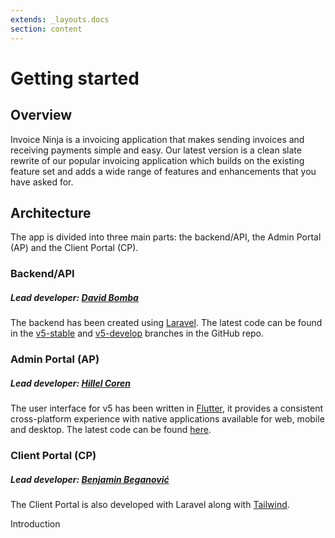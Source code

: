 ```yaml
---
extends: _layouts.docs 
section: content
---
```


# Getting started

## Overview

Invoice Ninja is a invoicing application that makes sending invoices and receiving payments simple and easy. Our latest
version is a clean slate rewrite of our popular invoicing application which builds on the existing feature set and adds
a wide range of features and enhancements that you have asked for.

## Architecture

The app is divided into three main parts: the backend/API, the Admin Portal (AP) and the Client Portal (CP).

### Backend/API

##### Lead developer: [David Bomba](https://twitter.com/deadbeefx0)

The backend has been created using [Laravel](https://laravel.com). The latest code can be found in the [v5-stable](https://github.com/invoiceninja/invoiceninja/tree/v5-stable) and [v5-develop](https://github.com/invoiceninja/invoiceninja/tree/v5-develop) branches in the GitHub repo.

### Admin Portal (AP)

##### Lead developer: [Hillel Coren](https://twitter.com/hillelcoren)

The user interface for v5 has been written in [Flutter](https://flutter.dev), it provides a consistent cross-platform experience with native applications available for web, mobile and desktop. The latest code can be found [here](https://github.com/invoiceninja/admin-portal/).

### Client Portal (CP)

##### Lead developer: [Benjamin Beganović](https://twitter.com/beganovichhh)

The Client Portal is also developed with Laravel along with [Tailwind](https://tailwindcss.com/).

<x-next url=/docs/introduction>Introduction</x-next>